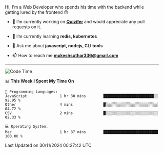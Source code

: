 Hi, I'm a Web Developer who spends his time with the backend while getting lured by the frontend 😜

- 🔭 I’m currently working on **[Quizifer](https://github.com/SutharMukesh/Quizifer/)** and would appreciate any pull requests on it.

- 🌱 I’m currently learning **redis, kubernetes**

- 💬 Ask me about **javascript, nodejs, CLI tools**

- 📫 How to reach me **mukeshsuthar336@gmail.com**

---
<!--START_SECTION:waka-->
![Code Time](http://img.shields.io/badge/Code%20Time-3%2C192%20hrs%2010%20mins-blue)

📊 **This Week I Spent My Time On** 

```text
💬 Programming Languages: 
JavaScript               1 hr 30 mins        ███████████████████████░░   92.95 % 
Other                    4 mins              █░░░░░░░░░░░░░░░░░░░░░░░░   04.72 % 
CSV                      2 mins              █░░░░░░░░░░░░░░░░░░░░░░░░   02.33 % 

💻 Operating System: 
Mac                      1 hr 37 mins        █████████████████████████   100.00 % 
```


 Last Updated on 30/11/2024 00:27:42 UTC
<!--END_SECTION:waka-->
